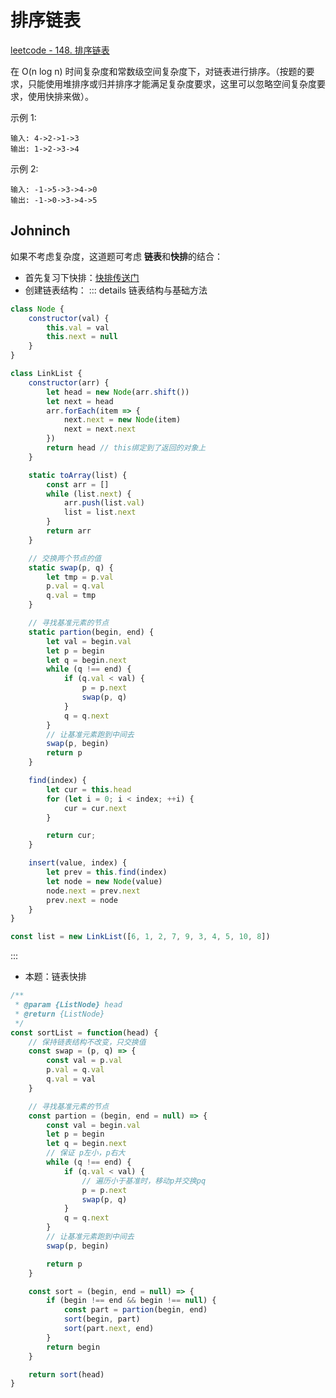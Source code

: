 # 排序链表

[leetcode - 148. 排序链表](https://leetcode-cn.com/problems/sort-list/)

在 O(n log n) 时间复杂度和常数级空间复杂度下，对链表进行排序。（按题的要求，只能使用堆排序或归并排序才能满足复杂度要求，这里可以忽略空间复杂度要求，使用快排来做）。

示例 1:
```
输入: 4->2->1->3
输出: 1->2->3->4
```
示例 2:
```
输入: -1->5->3->4->0
输出: -1->0->3->4->5
```

## Johninch
如果不考虑复杂度，这道题可考虑 **链表**和**快排**的结合：

- 首先复习下快排：[快排传送门](../Sort/fast-sort.md)
- 创建链表结构：
::: details 链表结构与基础方法
```js
class Node {
	constructor(val) {
		this.val = val
		this.next = null
	}
}

class LinkList {
	constructor(arr) {
		let head = new Node(arr.shift())
		let next = head
		arr.forEach(item => {
			next.next = new Node(item)
			next = next.next
		})
		return head // this绑定到了返回的对象上
	}

	static toArray(list) {
		const arr = []
		while (list.next) {
			arr.push(list.val)
			list = list.next
		}
		return arr
	}

	// 交换两个节点的值
	static swap(p, q) {
		let tmp = p.val
		p.val = q.val
		q.val = tmp
	}

	// 寻找基准元素的节点
	static partion(begin, end) {
		let val = begin.val
		let p = begin
		let q = begin.next
		while (q !== end) {
			if (q.val < val) {
				p = p.next
				swap(p, q)
			}
			q = q.next
		}
		// 让基准元素跑到中间去
		swap(p, begin)
		return p
	}

	find(index) {
		let cur = this.head
		for (let i = 0; i < index; ++i) {
			cur = cur.next
		}

		return cur;
	}

	insert(value, index) {
        let prev = this.find(index)
        let node = new Node(value)
        node.next = prev.next
        prev.next = node
	}
}

const list = new LinkList([6, 1, 2, 7, 9, 3, 4, 5, 10, 8])
```
:::
- 本题：链表快排
```js
/**
 * @param {ListNode} head
 * @return {ListNode}
 */
const sortList = function(head) {
	// 保持链表结构不改变，只交换值
	const swap = (p, q) => {
		const val = p.val
		p.val = q.val
		q.val = val
	}

	// 寻找基准元素的节点
	const partion = (begin, end = null) => {
		const val = begin.val
		let p = begin
		let q = begin.next
		// 保证 p左小，p右大
		while (q !== end) {
			if (q.val < val) {
				// 遍历小于基准时，移动p并交换pq
				p = p.next
				swap(p, q)
			}
			q = q.next
		}
		// 让基准元素跑到中间去
		swap(p, begin)

		return p
	}

	const sort = (begin, end = null) => {
		if (begin !== end && begin !== null) {
			const part = partion(begin, end)
			sort(begin, part)
			sort(part.next, end)
		}
		return begin
	}

	return sort(head)
}
```


